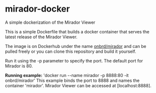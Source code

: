 # mirador-docker
A simple dockerization of the Mirador Viewer

This is a simple Dockerfile that builds a docker container that serves the latest release of the Mirador Viewer.

The image is on Dockerhub under the name [onbrd/mirador](https://hub.docker.com/r/onbrd/mirador/) and can be pulled freely or you can clone this repository and build it yourself.

Run it using the -p parameter to specify the port. The default port for Mirador is 80.

**Running example:** 'docker run --name mirador -p 8888:80 -it onbrd/mirador'
This example binds the port to 8888 and names the container 'mirador'. Mirador Viewer can be accessed at [localhost:8888].
